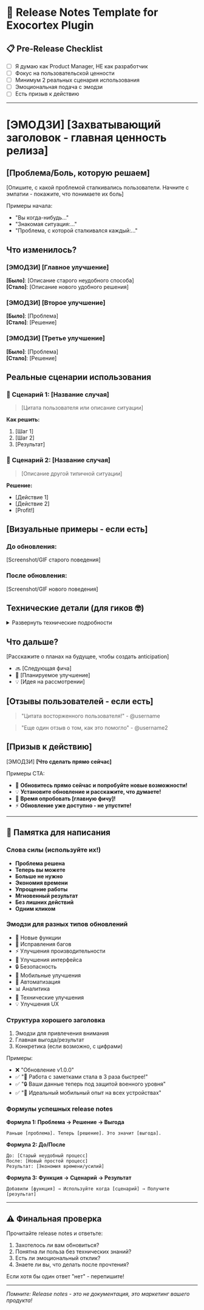 # 🚀 Release Notes Template for Exocortex Plugin

## 📋 Pre-Release Checklist
- [ ] Я думаю как Product Manager, НЕ как разработчик
- [ ] Фокус на пользовательской ценности
- [ ] Минимум 2 реальных сценария использования
- [ ] Эмоциональная подача с эмодзи
- [ ] Есть призыв к действию

---

# [ЭМОДЗИ] [Захватывающий заголовок - главная ценность релиза]

## [Проблема/Боль, которую решаем]

[Опишите, с какой проблемой сталкивались пользователи. Начните с эмпатии - покажите, что понимаете их боль]

Примеры начала:
- "Вы когда-нибудь..."
- "Знакомая ситуация:..."
- "Проблема, с которой сталкивался каждый:..."

## Что изменилось?

### [ЭМОДЗИ] [Главное улучшение]
**[Было]**: [Описание старого неудобного способа]  
**[Стало]**: [Описание нового удобного решения]

### [ЭМОДЗИ] [Второе улучшение]
**[Было]**: [Проблема]  
**[Стало]**: [Решение]

### [ЭМОДЗИ] [Третье улучшение]
**[Было]**: [Проблема]  
**[Стало]**: [Решение]

## Реальные сценарии использования

### 🎯 Сценарий 1: [Название случая]
> [Цитата пользователя или описание ситуации]

**Как решить:**
1. [Шаг 1]
2. [Шаг 2]
3. [Результат]

### 🎯 Сценарий 2: [Название случая]
> [Описание другой типичной ситуации]

**Решение:**
- [Действие 1]
- [Действие 2]
- [Profit!]

## [Визуальные примеры - если есть]

### До обновления:
[Screenshot/GIF старого поведения]

### После обновления:
[Screenshot/GIF нового поведения]

## Технические детали (для гиков 🤓)

<details>
<summary>Развернуть технические подробности</summary>

- [Техническая деталь 1]
- [Техническая деталь 2]
- [Метрики производительности]

</details>

## Что дальше?

[Расскажите о планах на будущее, чтобы создать anticipation]

- 🔜 [Следующая фича]
- 📅 [Планируемое улучшение]
- 💡 [Идея на рассмотрении]

## [Отзывы пользователей - если есть]

> "Цитата восторженного пользователя!" - @username

> "Еще один отзыв о том, как это помогло" - @username2

## [Призыв к действию]

[ЭМОДЗИ] **[Что сделать прямо сейчас]**

Примеры CTA:
- 🚀 **Обновитесь прямо сейчас и попробуйте новые возможности!**
- 💡 **Установите обновление и расскажите, что думаете!**
- 🎉 **Время опробовать [главную фичу]!**
- ⚡ **Обновление уже доступно - не упустите!**

---

## 📝 Памятка для написания

### Слова силы (используйте их!)
- **Проблема решена**
- **Теперь вы можете**
- **Больше не нужно**
- **Экономия времени**
- **Упрощение работы**
- **Мгновенный результат**
- **Без лишних действий**
- **Одним кликом**

### Эмодзи для разных типов обновлений
- 🚀 Новые функции
- 🐛 Исправления багов
- ⚡ Улучшения производительности
- 🎨 Улучшения интерфейса
- 🔒 Безопасность
- 📱 Мобильные улучшения
- 🤖 Автоматизация
- 📊 Аналитика
- 🔧 Технические улучшения
- 💡 Улучшения UX

### Структура хорошего заголовка
1. Эмодзи для привлечения внимания
2. Главная выгода/результат
3. Конкретика (если возможно, с цифрами)

Примеры:
- ❌ "Обновление v1.0.0"
- ✅ "🚀 Работа с заметками стала в 3 раза быстрее!"
- ✅ "🔒 Ваши данные теперь под защитой военного уровня"
- ✅ "📱 Идеальный мобильный опыт на всех устройствах"

### Формулы успешных release notes

**Формула 1: Проблема → Решение → Выгода**
```
Раньше [проблема]. Теперь [решение]. Это значит [выгода].
```

**Формула 2: До/После**
```
До: [Старый неудобный процесс]
После: [Новый простой процесс]
Результат: [Экономия времени/усилий]
```

**Формула 3: Функция → Сценарий → Результат**
```
Добавили [функция] → Используйте когда [сценарий] → Получите [результат]
```

---

## ⚠️ Финальная проверка

Прочитайте release notes и ответьте:
1. Захотелось ли вам обновиться?
2. Понятна ли польза без технических знаний?
3. Есть ли эмоциональный отклик?
4. Знаете ли вы, что делать после прочтения?

Если хотя бы один ответ "нет" - перепишите!

---

*Помните: Release notes - это не документация, это маркетинг вашего продукта!*